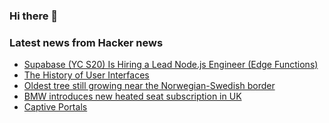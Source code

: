 ### Hi there 👋

<!--
**arashid-sh/arashid-sh** is a ✨ _special_ ✨ repository because its `README.md` (this file) appears on your GitHub profile.

Here are some ideas to get you started:

- 🔭 I’m currently working on ...
- 🌱 I’m currently learning ...
- 👯 I’m looking to collaborate on ...
- 🤔 I’m looking for help with ...
- 💬 Ask me about ...
- 📫 How to reach me: ...
- 😄 Pronouns: ...
- ⚡ Fun fact: ...
-->

### Latest news from Hacker news
<!-- BLOG-POST-LIST:START -->
- [Supabase &lpar;YC S20&rpar; Is Hiring a Lead Node.js Engineer &lpar;Edge Functions&rpar;](https://boards.greenhouse.io/supabase/jobs/4568813004)
- [The History of User Interfaces](https://history.user-interface.io)
- [Oldest tree still growing near the Norwegian-Swedish border](https://sciencenorway.no/dna-forests-trees/worlds-oldest-tree-still-growing-near-the-norwegian-swedish-border/2037756)
- [BMW introduces new heated seat subscription in UK](https://www.bbc.com/news/technology-62142208)
- [Captive Portals](https://textslashplain.com/2022/06/24/captive-portals/)
<!-- BLOG-POST-LIST:END -->
